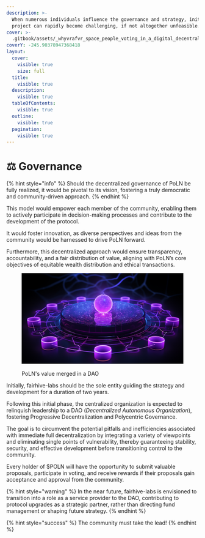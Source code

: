 ```yaml
---
description: >-
  When numerous individuals influence the governance and strategy, initiating a
  project can rapidly become challenging, if not altogether unfeasible.
cover: >-
  .gitbook/assets/_whyvrafvr_space_people_voting_in_a_digital_decentralized_auton_166acc06-5655-43ca-8109-33ce9d693f7c.png
coverY: -245.90378947368418
layout:
  cover:
    visible: true
    size: full
  title:
    visible: true
  description:
    visible: true
  tableOfContents:
    visible: true
  outline:
    visible: true
  pagination:
    visible: true
---
```


# ⚖️ Governance

{% hint style="info" %}
Should the decentralized governance of PoLN be fully realized, it would be pivotal to its vision, fostering a truly democratic and community-driven approach.
{% endhint %}

This model would empower each member of the community, enabling them to actively participate in decision-making processes and contribute to the development of the protocol.

It would foster innovation, as diverse perspectives and ideas from the community would be harnessed to drive PoLN forward.

Furthermore, this decentralized approach would ensure transparency, accountability, and a fair distribution of value, aligning with PoLN’s core objectives of equitable wealth distribution and ethical transactions.

<figure><img src=".gitbook/assets/dao.png" alt=""><figcaption><p>PoLN's value merged in a DAO</p></figcaption></figure>

Initially, fairhive-labs should be the sole entity guiding the strategy and development for a duration of two years.

Following this initial phase, the centralized organization is expected to relinquish leadership to a DAO (_Decentralized Autonomous Organization_), fostering Progressive Decentralization and Polycentric Governance.

The goal is to circumvent the potential pitfalls and inefficiencies associated with immediate full decentralization by integrating a variety of viewpoints and eliminating single points of vulnerability, thereby guaranteeing stability, security, and effective development before transitioning control to the community.

Every holder of $POLN will have the opportunity to submit valuable proposals, participate in voting, and receive rewards if their proposals gain acceptance and approval from the community.

{% hint style="warning" %}
In the near future, fairhive-labs is envisioned to transition into a role as a service provider to the DAO, contributing to protocol upgrades as a strategic partner, rather than directing fund management or shaping future strategy.
{% endhint %}

{% hint style="success" %}
The community must take the lead!
{% endhint %}
